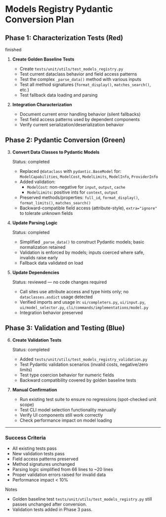 # Models Registry Pydantic Conversion Plan

## Phase 1: Characterization Tests (Red)

finished

1. **Create Golden Baseline Tests**

   - Create `tests/unit/utils/test_models_registry.py`
   - Test current dataclass behavior and field access patterns
   - Test the complex `_parse_data()` method with various inputs
   - Test all method signatures (`format_display()`, `matches_search()`, etc.)
   - Test fallback data loading and parsing

2. **Integration Characterization**
   - Document current error handling behavior (silent fallbacks)
   - Test field access patterns used by dependent components
   - Verify current serialization/deserialization behavior

## Phase 2: Pydantic Conversion (Green)

3. **Convert Data Classes to Pydantic Models**

   Status: completed

   - Replaced `@dataclass` with `pydantic.BaseModel` for: `ModelCapabilities`, `ModelCost`, `ModelLimits`, `ModelInfo`, `ProviderInfo`
   - Added validation:
     - `ModelCost`: non-negative for `input`, `output`, `cache`
     - `ModelLimits`: positive ints for `context`, `output`
   - Preserved methods/properties: `full_id`, `format_display()`, `format_limits()`, `matches_search()`
   - Backward-compatible field access (attribute-style), `extra="ignore"` to tolerate unknown fields

4. **Update Parsing Logic**

   Status: completed

   - Simplified `_parse_data()` to construct Pydantic models; basic normalization retained
   - Validation is enforced by models; inputs coerced where safe, invalids raise early
   - Fallback data validated on load

5. **Update Dependencies**

   Status: reviewed — no code changes required

   - Call sites use attribute access and type hints only; no `dataclasses.asdict` usage detected
   - Verified imports and usage in: `ui/completers.py`, `ui/input.py`, `ui/model_selector.py`, `cli/commands/implementations/model.py`
   - Integration behavior preserved

## Phase 3: Validation and Testing (Blue)

6. **Create Validation Tests**

   Status: completed

   - Added `tests/unit/utils/test_models_registry_validation.py`
   - Test Pydantic validation scenarios (invalid costs, negative/zero limits)
   - Test type coercion behavior for numeric fields
   - Backward compatibility covered by golden baseline tests

7. **Manual Confirmation**
   - Run existing test suite to ensure no regressions (spot-checked unit scope)
   - Test CLI model selection functionality manually
   - Verify UI components still work correctly
   - Check performance impact on model loading

---

### Success Criteria

- All existing tests pass
- New validation tests pass
- Field access patterns preserved
- Method signatures unchanged
- Parsing logic simplified from 66 lines to ~20 lines
- Proper validation errors raised for invalid data
- Performance impact < 10%

Notes

- Golden baseline test `tests/unit/utils/test_models_registry.py` still passes unchanged after conversion.
- Validation tests added in Phase 3 pass.
